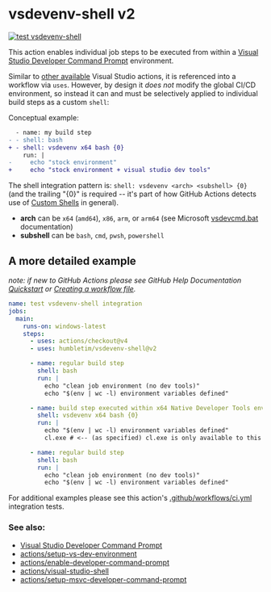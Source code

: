 # vsdevenv-shell v2

[![test vsdevenv-shell](https://github.com/humbletim/vsdevenv-shell/actions/workflows/ci.yml/badge.svg?branch=main)](https://github.com/humbletim/vsdevenv-shell/actions/workflows/ci.yml)

This action enables individual job steps to be executed from within a [Visual Studio Developer Command Prompt](https://docs.microsoft.com/en-us/visualstudio/ide/reference/command-prompt-powershell?view=vs-2019) environment.

Similar to [other available](#See-also) Visual Studio actions, it is referenced into a workflow via `uses`. However, by design it _does not_ modify the global CI/CD environment, so instead it can and must be selectively applied to individual build steps as a custom `shell`:

Conceptual example:

```diff
  - name: my build step
- - shell: bash
+ - shell: vsdevenv x64 bash {0}
    run: |
-     echo "stock environment"
+     echo "stock environment + visual studio dev tools"
```

The shell integration pattern is: `shell: vsdevenv <arch> <subshell> {0}` (and the trailing "{0}" is required -- it's part of how GitHub Actions detects use of [Custom Shells](https://docs.github.com/en/actions/using-workflows/workflow-syntax-for-github-actions#custom-shell) in general).

- **arch** can be `x64` (`amd64`), `x86`, `arm`, or `arm64` (see Microsoft [vsdevcmd.bat](https://docs.microsoft.com/en-us/visualstudio/ide/reference/command-prompt-powershell?view=vs-2019#target-architecture-and-host-architecture) documentation)
- **subshell** can be `bash`, `cmd`, `pwsh`, `powershell`

## A more detailed example

_note: if new to GitHub Actions please see GitHub Help Documentation [Quickstart](https://docs.github.com/en/actions/quickstart) or [Creating a workflow file](https://docs.github.com/en/actions/using-workflows#creating-a-workflow-file)._

```yaml
name: test vsdevenv-shell integration
jobs:
  main:
    runs-on: windows-latest
    steps:
      - uses: actions/checkout@v4
      - uses: humbletim/vsdevenv-shell@v2

      - name: regular build step
        shell: bash
        run: |
          echo "clean job environment (no dev tools)"
          echo "$(env | wc -l) environment variables defined"

      - name: build step executed within x64 Native Developer Tools env
        shell: vsdevenv x64 bash {0}
        run: |
          echo "$(env | wc -l) environment variables defined"
          cl.exe # <-- (as specified) cl.exe is only available to this step

      - name: regular build step
        shell: bash
        run: |
          echo "clean job environment (no dev tools)"
          echo "$(env | wc -l) environment variables defined"
```

For additional examples please see this action's [.github/workflows/ci.yml](.github/workflows/ci.yml) integration tests.

### See also:
- [Visual Studio Developer Command Prompt](https://docs.microsoft.com/en-us/visualstudio/ide/reference/command-prompt-powershell?view=vs-2019)
- [actions/setup-vs-dev-environment](https://github.com/marketplace/actions/setup-vs-dev-environment)
- [actions/enable-developer-command-prompt](https://github.com/marketplace/actions/enable-developer-command-prompt)
- [actions/visual-studio-shell](https://github.com/marketplace/actions/visual-studio-shell)
- [actions/setup-msvc-developer-command-prompt](https://github.com/marketplace/actions/setup-msvc-developer-command-prompt)
